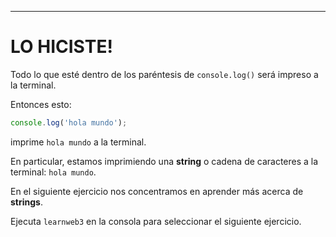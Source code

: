---

# LO HICISTE!

Todo lo que esté dentro de los paréntesis de `console.log()` será impreso a la terminal.

Entonces esto:

```js
console.log('hola mundo');
```

imprime `hola mundo` a la terminal.

En particular, estamos imprimiendo una **string** o cadena de caracteres a la terminal: `hola mundo`.

En el siguiente ejercicio nos concentramos en aprender más acerca de **strings**.

Ejecuta `learnweb3` en la consola para seleccionar el siguiente ejercicio.
